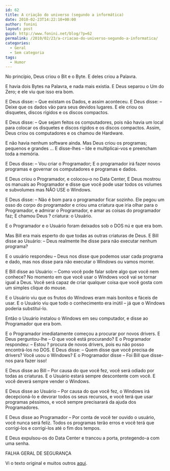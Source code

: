 ```yaml
---
id: 62
title: A criação do universo (segundo a informática)
date: 2010-02-23T14:22:10+00:00
author: fonini
layout: post
guid: http://www.fonini.net/blog/?p=62
permalink: /2010/02/23/a-criacao-do-universo-segundo-a-informatica/
categories:
  - Geral
  - Sem categoria
tags:
  - Humor
---
```

No princípio, Deus criou o Bit e o Byte. E deles criou a Palavra.

E havia dois Bytes na Palavra, e nada mais existia. E Deus separou o Um do Zero; e ele viu que isso era bom.

E Deus disse: &#8211; Que existam os Dados, e assim aconteceu. E Deus disse: &#8211; Deixe que os dados vão para seus devidos lugares. E ele criou os disquetes, discos rígidos e os discos compactos.

E Deus disse: &#8211; Que sejam feitos os computadores, pois não havia um local para colocar os disquetes e discos rígidos e os discos compactos. Assim, Deus criou os computadores e os chamou de Hardware.

E não havia nenhum software ainda. Mas Deus criou os programas; pequenos e grandes &#8230; E disse-lhes &#8211; Ide e multiplicai-vos e preencham toda a memória.

E Deus disse: &#8211; Vou criar o Programador; E o programador irá fazer novos programas e governar os computadores e programas e dados.

E Deus criou o Programador, e colocou-o no Data Center, E Deus mostrou os manuais ao Programador e disse que você pode usar todos os volumes e subvolumes mas NÃO USE o Windows.

E Deus disse: &#8211; Não é bom para o programador ficar sozinho. Ele pegou um osso do corpo do programador e criou uma criatura que iria olhar para o Programador, e admirar o Programador, e amar as coisas do programador faz; E chamou Deus ? criatura: o Usuário.

E o Programador e o Usuário foram deixados sob o DOS nú e que era bom.

Mas Bill era mais esperto do que todas as outras criaturas de Deus. E Bill disse ao Usuário: &#8211; Deus realmente lhe disse para não executar nenhum programa?

E o usuário respondeu &#8211; Deus nos disse que podemos usar cada programa e dado, mas nos disse para não executar o Windows ou vamos morrer.

E Bill disse ao Usuário: &#8211; Como você pode falar sobre algo que você nem conhece? No momento em que você usar o Windows você vai se tornar igual a Deus. Você será capaz de criar qualquer coisa que você gosta com um simples clique do mouse.

E o Usuário viu que os frutos do Windows eram mais bonitos e fáceis de usar. E o Usuário viu que todo o conhecimento era inútil &#8211; já que o Windows poderia substituí-lo.

Então o Usuário instalou o Windows em seu computador, e disse ao Programador que era bom.

E o Programador imediatamente começou a procurar por novos drivers. E Deus perguntou-lhe &#8211; O que você está procurando? E o Programador respondeu: &#8211; Estou ? procura de novos drivers, pois eu não posso encontrá-los no DOS. E Deus disse: &#8211; Quem disse que você precisa de drivers? Você usou o Windows? E o Programador disse &#8211; Foi Bill que disse-nos para fazer isso!

E Deus disse ao Bill &#8211; Por causa do que você fez, você será odiado por todas as criaturas. E o Usuário estará sempre descontente com você. E você deverá sempre vender o Windows.

E Deus disse ao Usuário &#8211; Por causa do que você fez, o Windows irá decepcioná-lo e devorar todos os seus recursos, e você terá que usar programas péssimos, e você sempre precisarará da ajuda dos Programadores.

E Deus disse ao Programador &#8211; Por conta de você ter ouvido o usuário, você nunca será feliz. Todos os programas terão erros e você terá que corrigi-los e corrigi-los até o fim dos tempos.

E Deus expulsou-os do Data Center e trancou a porta, protegendo-a com uma senha.

FALHA GERAL DE SEGURANÇA

Vi o texto original e muitos outros <a href="http://www.workjoke.com/programmers-jokes.html" rel="externo">aqui</a>.